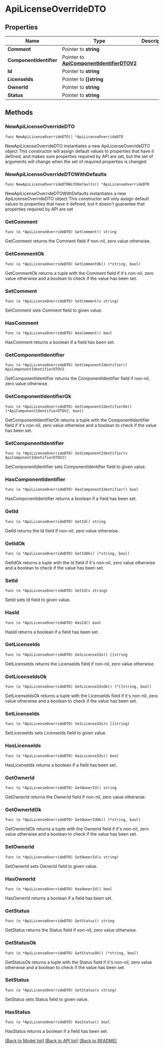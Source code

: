 # ApiLicenseOverrideDTO

## Properties

Name | Type | Description | Notes
------------ | ------------- | ------------- | -------------
**Comment** | Pointer to **string** |  | [optional] 
**ComponentIdentifier** | Pointer to [**ApiComponentIdentifierDTOV2**](ApiComponentIdentifierDTOV2.md) |  | [optional] 
**Id** | Pointer to **string** |  | [optional] 
**LicenseIds** | Pointer to **[]string** |  | [optional] 
**OwnerId** | Pointer to **string** |  | [optional] 
**Status** | Pointer to **string** |  | [optional] 

## Methods

### NewApiLicenseOverrideDTO

`func NewApiLicenseOverrideDTO() *ApiLicenseOverrideDTO`

NewApiLicenseOverrideDTO instantiates a new ApiLicenseOverrideDTO object
This constructor will assign default values to properties that have it defined,
and makes sure properties required by API are set, but the set of arguments
will change when the set of required properties is changed

### NewApiLicenseOverrideDTOWithDefaults

`func NewApiLicenseOverrideDTOWithDefaults() *ApiLicenseOverrideDTO`

NewApiLicenseOverrideDTOWithDefaults instantiates a new ApiLicenseOverrideDTO object
This constructor will only assign default values to properties that have it defined,
but it doesn't guarantee that properties required by API are set

### GetComment

`func (o *ApiLicenseOverrideDTO) GetComment() string`

GetComment returns the Comment field if non-nil, zero value otherwise.

### GetCommentOk

`func (o *ApiLicenseOverrideDTO) GetCommentOk() (*string, bool)`

GetCommentOk returns a tuple with the Comment field if it's non-nil, zero value otherwise
and a boolean to check if the value has been set.

### SetComment

`func (o *ApiLicenseOverrideDTO) SetComment(v string)`

SetComment sets Comment field to given value.

### HasComment

`func (o *ApiLicenseOverrideDTO) HasComment() bool`

HasComment returns a boolean if a field has been set.

### GetComponentIdentifier

`func (o *ApiLicenseOverrideDTO) GetComponentIdentifier() ApiComponentIdentifierDTOV2`

GetComponentIdentifier returns the ComponentIdentifier field if non-nil, zero value otherwise.

### GetComponentIdentifierOk

`func (o *ApiLicenseOverrideDTO) GetComponentIdentifierOk() (*ApiComponentIdentifierDTOV2, bool)`

GetComponentIdentifierOk returns a tuple with the ComponentIdentifier field if it's non-nil, zero value otherwise
and a boolean to check if the value has been set.

### SetComponentIdentifier

`func (o *ApiLicenseOverrideDTO) SetComponentIdentifier(v ApiComponentIdentifierDTOV2)`

SetComponentIdentifier sets ComponentIdentifier field to given value.

### HasComponentIdentifier

`func (o *ApiLicenseOverrideDTO) HasComponentIdentifier() bool`

HasComponentIdentifier returns a boolean if a field has been set.

### GetId

`func (o *ApiLicenseOverrideDTO) GetId() string`

GetId returns the Id field if non-nil, zero value otherwise.

### GetIdOk

`func (o *ApiLicenseOverrideDTO) GetIdOk() (*string, bool)`

GetIdOk returns a tuple with the Id field if it's non-nil, zero value otherwise
and a boolean to check if the value has been set.

### SetId

`func (o *ApiLicenseOverrideDTO) SetId(v string)`

SetId sets Id field to given value.

### HasId

`func (o *ApiLicenseOverrideDTO) HasId() bool`

HasId returns a boolean if a field has been set.

### GetLicenseIds

`func (o *ApiLicenseOverrideDTO) GetLicenseIds() []string`

GetLicenseIds returns the LicenseIds field if non-nil, zero value otherwise.

### GetLicenseIdsOk

`func (o *ApiLicenseOverrideDTO) GetLicenseIdsOk() (*[]string, bool)`

GetLicenseIdsOk returns a tuple with the LicenseIds field if it's non-nil, zero value otherwise
and a boolean to check if the value has been set.

### SetLicenseIds

`func (o *ApiLicenseOverrideDTO) SetLicenseIds(v []string)`

SetLicenseIds sets LicenseIds field to given value.

### HasLicenseIds

`func (o *ApiLicenseOverrideDTO) HasLicenseIds() bool`

HasLicenseIds returns a boolean if a field has been set.

### GetOwnerId

`func (o *ApiLicenseOverrideDTO) GetOwnerId() string`

GetOwnerId returns the OwnerId field if non-nil, zero value otherwise.

### GetOwnerIdOk

`func (o *ApiLicenseOverrideDTO) GetOwnerIdOk() (*string, bool)`

GetOwnerIdOk returns a tuple with the OwnerId field if it's non-nil, zero value otherwise
and a boolean to check if the value has been set.

### SetOwnerId

`func (o *ApiLicenseOverrideDTO) SetOwnerId(v string)`

SetOwnerId sets OwnerId field to given value.

### HasOwnerId

`func (o *ApiLicenseOverrideDTO) HasOwnerId() bool`

HasOwnerId returns a boolean if a field has been set.

### GetStatus

`func (o *ApiLicenseOverrideDTO) GetStatus() string`

GetStatus returns the Status field if non-nil, zero value otherwise.

### GetStatusOk

`func (o *ApiLicenseOverrideDTO) GetStatusOk() (*string, bool)`

GetStatusOk returns a tuple with the Status field if it's non-nil, zero value otherwise
and a boolean to check if the value has been set.

### SetStatus

`func (o *ApiLicenseOverrideDTO) SetStatus(v string)`

SetStatus sets Status field to given value.

### HasStatus

`func (o *ApiLicenseOverrideDTO) HasStatus() bool`

HasStatus returns a boolean if a field has been set.


[[Back to Model list]](../README.md#documentation-for-models) [[Back to API list]](../README.md#documentation-for-api-endpoints) [[Back to README]](../README.md)


